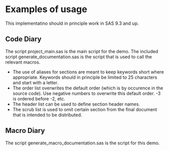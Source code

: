 # Examples of usage
This implementatino should in principle work in SAS 9.3 and up.

## Code Diary
The script project_main.sas is the main script for the demo.
The included script generate_documentation.sas is the script that is used to call the relevant macros.

- The use of aliases for sections are meant to keep keywords short where appropriate. Keywords should in principle be limited to 25 characters and start with a letter.
- The order list overwrites the default order (which is by occurence in the source code). Use negative numbers to overwrite this default order. -3 is ordered before -2, etc.
- The header list can be used to define section header names.
- The scrub list is used to omit certain section from the final document that is intended to be distributed.

## Macro Diary
The script generate_macro_documentation.sas is the script for this demo.
